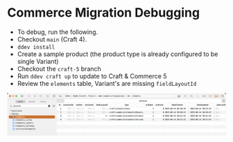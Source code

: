 # Commerce Migration Debugging

- To debug, run the following. 
- Checkout `main` (Craft 4). 
- `ddev install`
- Create a sample product (the product type is already configured to be single Variant)
- Checkout the `craft-5` branch
- Run `ddev craft up` to update to Craft & Commerce 5
- Review the `elements` table, Variant's are missing `fieldLayoutId`

![alt text](docs/database.png)